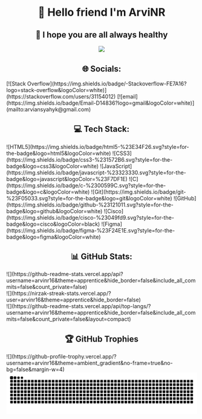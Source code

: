 <h1 align="center">👋 Hello friend I'm ArviNR</h1>
<h2 align="center">🤗 I hope you are all always healthy</h2>

<p align="center"><img src="https://media.giphy.com/media/v1.Y2lkPTc5MGI3NjExYWE3azJvd2NtZ3VtbzA1ZW40cmFxd283dGIybGhrcnY5Y2tocmowNSZlcD12MV9naWZzX3NlYXJjaCZjdD1n/798oH0WDEQnicM4857/giphy.gif"/></p>

<h2 align="center">🌐 Socials:</h2>
[![Stack Overflow](https://img.shields.io/badge/-Stackoverflow-FE7A16?logo=stack-overflow&logoColor=white)](https://stackoverflow.com/users/31154012) [![email](https://img.shields.io/badge/Email-D14836?logo=gmail&logoColor=white)](mailto:arviansyahyk@gmail.com) 

<h2 align="center">💻 Tech Stack:</h2>
![HTML5](https://img.shields.io/badge/html5-%23E34F26.svg?style=for-the-badge&logo=html5&logoColor=white) ![CSS3](https://img.shields.io/badge/css3-%231572B6.svg?style=for-the-badge&logo=css3&logoColor=white) ![JavaScript](https://img.shields.io/badge/javascript-%23323330.svg?style=for-the-badge&logo=javascript&logoColor=%23F7DF1E) ![C](https://img.shields.io/badge/c-%2300599C.svg?style=for-the-badge&logo=c&logoColor=white) ![Git](https://img.shields.io/badge/git-%23F05033.svg?style=for-the-badge&logo=git&logoColor=white) ![GitHub](https://img.shields.io/badge/github-%23121011.svg?style=for-the-badge&logo=github&logoColor=white) ![Cisco](https://img.shields.io/badge/cisco-%23049fd9.svg?style=for-the-badge&logo=cisco&logoColor=black) ![Figma](https://img.shields.io/badge/figma-%23F24E1E.svg?style=for-the-badge&logo=figma&logoColor=white)

<h2 align="center">📊 GitHub Stats:</h2>
![](https://github-readme-stats.vercel.app/api?username=arvinr16&theme=apprentice&hide_border=false&include_all_commits=false&count_private=false)<br/>
![](https://nirzak-streak-stats.vercel.app/?user=arvinr16&theme=apprentice&hide_border=false)<br/>
![](https://github-readme-stats.vercel.app/api/top-langs/?username=arvinr16&theme=apprentice&hide_border=false&include_all_commits=false&count_private=false&layout=compact)

<h2 align="center">🏆 GitHub Trophies</h2>
![](https://github-profile-trophy.vercel.app/?username=arvinr16&theme=ambient_gradient&no-frame=true&no-bg=false&margin-w=4)

<img src="https://raw.githubusercontent.com/arvinr16/arvinr16/output/snake.svg" alt="Snake animation" />

###

<!-- Proudly created with GPRM ( https://gprm.itsvg.in ) -->

<!-- ![image profile](material/Screenshot%202025-01-07%20205405.png)
![initial d gif](https://media0.giphy.com/media/v1.Y2lkPTc5MGI3NjExb3FnOTM0Mm91NGs2NDg2cGxtOWd3MnhxM3l5eGQ2eGE3eG9menQ4NCZlcD12MV9pbnRlcm5hbF9naWZfYnlfaWQmY3Q9Zw/uZ7ujnSoXlt28/giphy.gif)![kenshin gif](https://media2.giphy.com/media/v1.Y2lkPTc5MGI3NjExbDgydXE0cTdqbGU3NWx2aGFsc25kY3E0OWcxc2F0NXNzbmd5eHQycCZlcD12MV9pbnRlcm5hbF9naWZfYnlfaWQmY3Q9Zw/eo8UrZwpvjPHi/giphy.gif) -->
